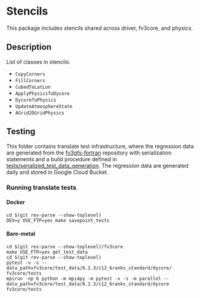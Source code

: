 # Stencils
This package includes stencils shared across driver, fv3core, and physics.

## Description
List of classes in stencils:
- `CopyCorners`
- `FillCorners`
- `CubedToLatLon`
- `ApplyPhysicsToDycore`
- `DycoreToPhysics`
- `UpdateAtmosphereState`
- `AGrid2DGridPhysics`

## Testing
This folder contains translate test infrastructure, where the regression data are generated from the [fv3gfs-fortran](https://github.com/ai2cm/fv3gfs-fortran) repository with serialization statements and a build procedure defined in [tests/serialized_test_data_generation](https://github.com/ai2cm/fv3gfs-fortran/tree/master/tests/serialized_test_data_generation). The regression data are generated daily and stored in Google Cloud Bucket.

### Running translate tests

#### Docker
```shell
cd $(git rev-parse --show-toplevel)
DEV=y USE_FTP=yes make savepoint_tests
```

#### Bare-metal
```shell
cd $(git rev-parse --show-toplevel)/fv3core
make USE_FTP=yes get_test_data
cd $(git rev-parse --show-toplevel)
pytest -v -s --data_path=fv3core/test_data/8.1.3/c12_6ranks_standard/dycore/ fv3core/tests
mpirun -np 6 python -m mpi4py -m pytest -v -s -m parallel --data_path=fv3core/test_data/8.1.3/c12_6ranks_standard/dycore fv3core/tests
```
